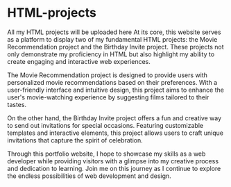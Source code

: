 # HTML-projects
All my HTML projects will be uploaded here
At its core, this website serves as a platform to display two of my fundamental HTML projects: the Movie Recommendation project and the Birthday Invite project. These projects not only demonstrate my proficiency in HTML but also highlight my ability to create engaging and interactive web experiences.

The Movie Recommendation project is designed to provide users with personalized movie recommendations based on their preferences. With a user-friendly interface and intuitive design, this project aims to enhance the user's movie-watching experience by suggesting films tailored to their tastes.

On the other hand, the Birthday Invite project offers a fun and creative way to send out invitations for special occasions. Featuring customizable templates and interactive elements, this project allows users to craft unique invitations that capture the spirit of celebration.

Through this portfolio website, I hope to showcase my skills as a web developer while providing visitors with a glimpse into my creative process and dedication to learning. Join me on this journey as I continue to explore the endless possibilities of web development and design.
